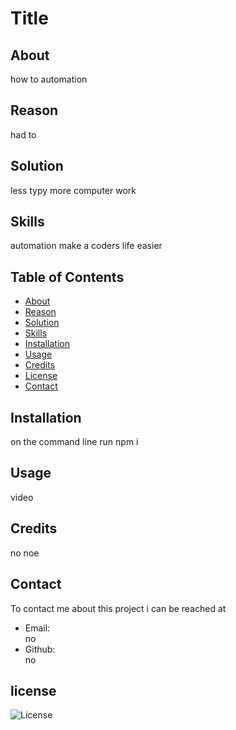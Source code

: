 
  # Title

  
 ## About
 how to automation  

 ## Reason
 had to


 ## Solution
 less typy more computer work



 ## Skills
 automation make a coders life easier


 ## Table of Contents
 * [About](#about)
 * [Reason](#reason)
 * [Solution](#solution)
 * [Skills](#skills)
 * [Installation](#installation)
 * [Usage](#usage)
 * [Credits](#credits)
 * [License](#license)
 * [Contact](#contact)



 ## Installation
  on the command line run npm i 



 ## Usage
 video 



 ## Credits
 no noe



 ## Contact
 To contact me about this project i can be reached at
 * Email:   
 no 
 * Github:   
 no 




 ## license
 ![License](https://img.shields.io/badge/License-MIT-blue.svg)




